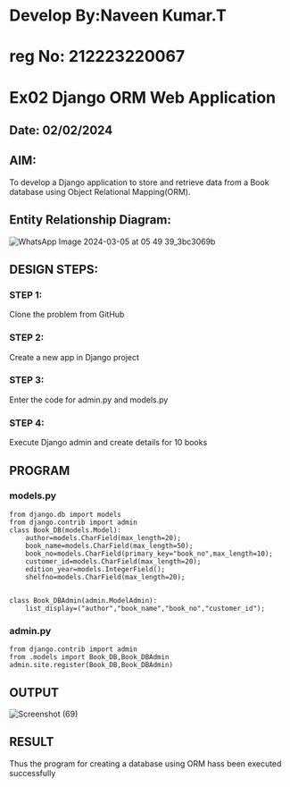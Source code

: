 # Develop By:Naveen Kumar.T
# reg No: 212223220067
# Ex02 Django ORM Web Application
## Date: 02/02/2024

## AIM:
To develop a Django application to store and retrieve data from a Book database using Object Relational Mapping(ORM).

## Entity Relationship Diagram:
![WhatsApp Image 2024-03-05 at 05 49 39_3bc3069b](https://github.com/selvasachein/ORM/assets/154746066/a0901127-495a-4306-b4f4-b13396545bd3)



## DESIGN STEPS:

### STEP 1:
Clone the problem from GitHub

### STEP 2:
Create a new app in Django project

### STEP 3:
Enter the code for admin.py and models.py

### STEP 4:
Execute Django admin and create details for 10 books

## PROGRAM
### models.py
```
from django.db import models
from django.contrib import admin
class Book_DB(models.Model):
	author=models.CharField(max_length=20);
	book_name=models.CharField(max_length=50);
	book_no=models.CharField(primary_key="book_no",max_length=10);
	customer_id=models.CharField(max_length=20);
	edition_year=models.IntegerField();
	shelfno=models.CharField(max_length=20);
	

class Book_DBAdmin(admin.ModelAdmin):
	list_display=("author","book_name","book_no","customer_id");
```
### admin.py
```
from django.contrib import admin
from .models import Book_DB,Book_DBAdmin
admin.site.register(Book_DB,Book_DBAdmin)
```

## OUTPUT

![Screenshot (69)](https://github.com/selvasachein/ORM/assets/154746066/51a00db9-3036-45dd-b351-c4195a141ffb)



## RESULT
Thus the program for creating a database using ORM hass been executed successfully
